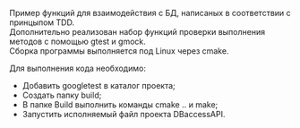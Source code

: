 Пример функций для взаимодействия с БД, написаных в соответствии с принцыпом TDD.  
Дополнительно реализован набор функций проверки выполнения методов с помощью gtest и gmock.  
Сборка программы выполняется под Linux через cmake.  

Для выполнения кода необходимо:  
- Добавить googletest в каталог проекта;  
- Создать папку build;  
- В папке Build выполнить команды cmake .. и make;  
- Запустить исполняемый файл проекта DBaccessAPI.
